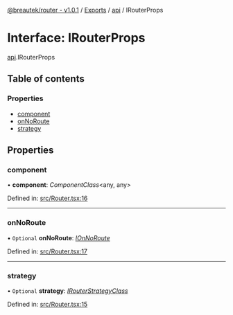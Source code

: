 [@breautek/router - v1.0.1](../README.md) / [Exports](../modules.md) / [api](../modules/api.md) / IRouterProps

# Interface: IRouterProps

[api](../modules/api.md).IRouterProps

## Table of contents

### Properties

- [component](api.irouterprops.md#component)
- [onNoRoute](api.irouterprops.md#onnoroute)
- [strategy](api.irouterprops.md#strategy)

## Properties

### component

• **component**: *ComponentClass*<any, any\>

Defined in: [src/Router.tsx:16](https://github.com/breautek/router/blob/06b4d2d/src/Router.tsx#L16)

___

### onNoRoute

• `Optional` **onNoRoute**: [*IOnNoRoute*](ionnoroute.ionnoroute-1.md)

Defined in: [src/Router.tsx:17](https://github.com/breautek/router/blob/06b4d2d/src/Router.tsx#L17)

___

### strategy

• `Optional` **strategy**: [*IRouterStrategyClass*](irouterstrategyclass.irouterstrategyclass-1.md)

Defined in: [src/Router.tsx:15](https://github.com/breautek/router/blob/06b4d2d/src/Router.tsx#L15)
